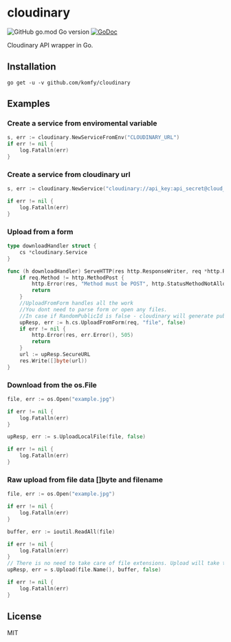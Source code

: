 # cloudinary

![GitHub go.mod Go version](https://img.shields.io/github/go-mod/go-version/komfy/cloudinary?style=flat-square)
[![GoDoc](https://godoc.org/github.com/komfy/cloudinary?status.svg)](https://pkg.go.dev/github.com/komfy/cloudinary)

Cloudinary API wrapper in Go.

## Installation

```
go get -u -v github.com/komfy/cloudinary
```

## Examples

### Create a service from enviromental variable

``` go 
s, err := cloudinary.NewServiceFromEnv("CLOUDINARY_URL")
if err != nil {
	log.Fatalln(err)
}
```
### Create a service from cloudinary url

```go 
s, err := cloudinary.NewService("cloudinary://api_key:api_secret@cloud_name")

if err != nil {
	log.Fatalln(err)
}
```


### Upload from a form
```go 
type downloadHandler struct {
	cs *cloudinary.Service
}

func (h downloadHandler) ServeHTTP(res http.ResponseWriter, req *http.Request) {
	if req.Method != http.MethodPost {
		http.Error(res, "Method must be POST", http.StatusMethodNotAllowed)
		return
	}
	//UploadFromForm handles all the work
	//You dont need to parse form or open any files.
	//In case if RandomPublicId is false - cloudinary will generate pub. ID from file name.
	upResp, err := h.cs.UploadFromForm(req, "file", false)
	if err != nil {
		http.Error(res, err.Error(), 505)
		return
	}
	url := upResp.SecureURL
	res.Write([]byte(url))
}
```
### Download from the os.File 
``` go 
file, err := os.Open("example.jpg")

if err != nil {
	log.Fatalln(err)
}

upResp, err := s.UploadLocalFile(file, false)

if err != nil {
	log.Fatalln(err)
}
```
### Raw upload from file data []byte and filename
``` go 
file, err := os.Open("example.jpg")

if err != nil {
	log.Fatalln(err)
}

buffer, err := ioutil.ReadAll(file)

if err != nil {
	log.Fatalln(err)
}
// There is no need to take care of file extensions. Upload will take trim it by it's own.
upResp, err = s.Upload(file.Name(), buffer, false)

if err != nil {
	log.Fatalln(err)
}
```

## License

MIT
